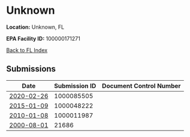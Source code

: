 # Unknown

**Location:** Unknown, FL

**EPA Facility ID:** 100000171271

[Back to FL Index](../../index.md)

## Submissions

| Date | Submission ID | Document Control Number |
|------|--------------|-------------------------|
| [2020-02-26](submissions/1000085505.md) | 1000085505 |  |
| [2015-01-09](submissions/1000048222.md) | 1000048222 |  |
| [2010-01-08](submissions/1000011987.md) | 1000011987 |  |
| [2000-08-01](submissions/21686.md) | 21686 |  |

